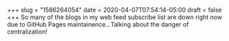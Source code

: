+++
slug = "1586264054"
date = 2020-04-07T07:54:14-05:00
draft = false
+++
So many of the blogs in my web feed subscribe list are down right now due to GitHub Pages maintainence...Talking about the danger of centralization!